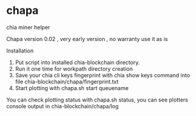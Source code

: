 # chapa
chia miner helper


Chapa version 0.02 , very early version , no warranty use it as is

Installation 

1. Put script into installed chia-blockchain directory.
2. Run it one time for workpath directory creation
3. Save your chia cli keys fingerprint with chia show keys command into file chia-blockchain/chapa/fingerprint.txt
4. Start plotting with chapa.sh start queuename

You can check plotting status with chapa.sh status, you can see plotters console output in chia-blockchain/chapa/log



